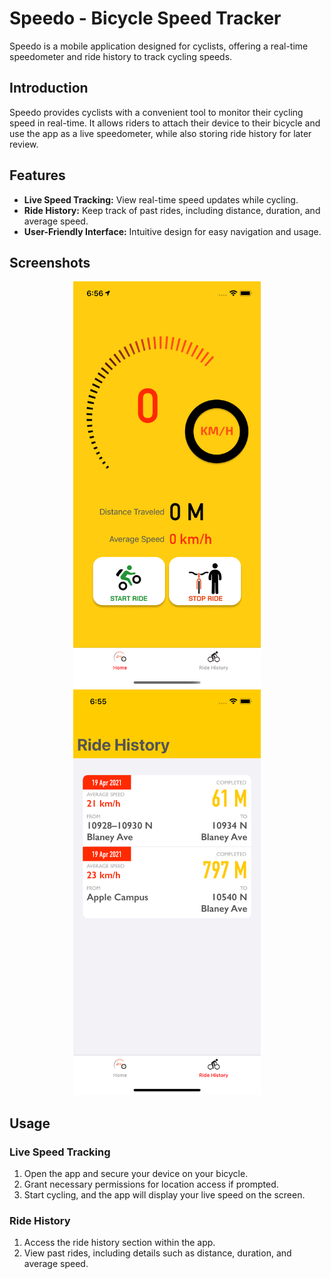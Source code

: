 # Speedo - Bicycle Speed Tracker

Speedo is a mobile application designed for cyclists, offering a real-time speedometer and ride history to track cycling speeds.

## Introduction

Speedo provides cyclists with a convenient tool to monitor their cycling speed in real-time. It allows riders to attach their device to their bicycle and use the app as a live speedometer, while also storing ride history for later review.

## Features

- **Live Speed Tracking:** View real-time speed updates while cycling.
- **Ride History:** Keep track of past rides, including distance, duration, and average speed.
- **User-Friendly Interface:** Intuitive design for easy navigation and usage.

## Screenshots

<p align="center">
  <img src="https://github.com/MushfiqHumayoon/Speedo/blob/main/Screens/Simulator%20Screen%20Shot%20-%20iPhone%2012%20Pro%20-%202021-04-19%20at%2018.56.08.png" alt="App Screenshot" width="300">
  <img src="https://github.com/MushfiqHumayoon/Speedo/blob/main/Screens/Simulator%20Screen%20Shot%20-%20iPhone%2012%20Pro%20-%202021-04-19%20at%2018.55.57.png" alt="App Screenshot" width="300">
</p>

## Usage

### Live Speed Tracking

1. Open the app and secure your device on your bicycle.
2. Grant necessary permissions for location access if prompted.
3. Start cycling, and the app will display your live speed on the screen.

### Ride History

1. Access the ride history section within the app.
2. View past rides, including details such as distance, duration, and average speed.
